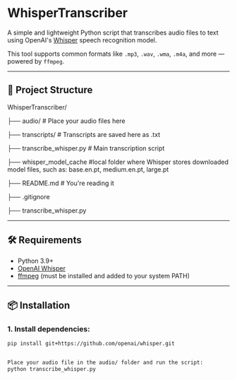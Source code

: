 # WhisperTranscriber

A simple and lightweight Python script that transcribes audio files to text using OpenAI's [Whisper](https://github.com/openai/whisper) speech recognition model.

This tool supports common formats like `.mp3`, `.wav`, `.wma`, `.m4a`, and more — powered by `ffmpeg`.

---

## 📁 Project Structure

WhisperTranscriber/

├── audio/ # Place your audio files here

├── transcripts/ # Transcripts are saved here as .txt

├── transcribe_whisper.py # Main transcription script

├── whisper_model_cache #local folder where Whisper stores downloaded model files, such as: base.en.pt, medium.en.pt, large.pt

├── README.md # You're reading it

├── .gitignore

├── transcribe_whisper.py


---

## 🛠 Requirements

- Python 3.9+
- [OpenAI Whisper](https://github.com/openai/whisper)
- [ffmpeg](https://ffmpeg.org/) (must be installed and added to your system PATH)

---

## 📦 Installation

### 1. Install dependencies:

```bash
pip install git+https://github.com/openai/whisper.git


Place your audio file in the audio/ folder and run the script:
python transcribe_whisper.py


